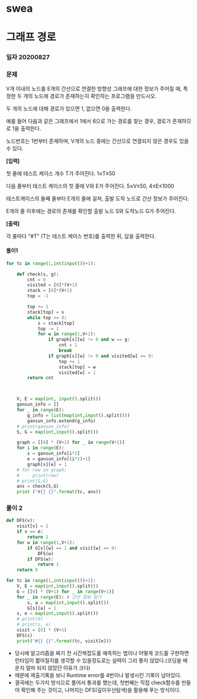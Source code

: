 # swea

# 그래프 경로

### 일자 20200827

### 문제

V개 이내의 노드를 E개의 간선으로 연결한 방향성 그래프에 대한 정보가 주어질 때, 특정한 두 개의 노드에 경로가 존재하는지 확인하는 프로그램을 만드시오.

두 개의 노드에 대해 경로가 있으면 1, 없으면 0을 출력한다.


예를 들어 다음과 같은 그래프에서 1에서 6으로 가는 경로를 찾는 경우, 경로가 존재하므로 1을 출력한다.





노드번호는 1번부터 존재하며, V개의 노드 중에는 간선으로 연결되지 않은 경우도 있을 수 있다.

 


**[입력]**

첫 줄에 테스트 케이스 개수 T가 주어진다. 1≤T≤50


다음 줄부터 테스트 케이스의 첫 줄에 V와 E가 주어진다. 5≤V≤50, 4≤E≤1000


테스트케이스의 둘째 줄부터 E개의 줄에 걸쳐, 출발 도착 노드로 간선 정보가 주어진다.


E개의 줄 이후에는 경로의 존재를 확인할 출발 노드 S와 도착노드 G가 주어진다.

 

**[출력]**


각 줄마다 "#T" (T는 테스트 케이스 번호)를 출력한 뒤, 답을 출력한다.



#### 풀이1

```python
for tc in range(1,int(input())+1):

    def check(s, g):
        cnt = 0
        visited = [0]*(V+1)
        stack = [0]*(V+1)
        top = -1

        top += 1
        stack[top] = s
        while top >= 0:
            s = stack[top]
            top -= 1
            for w in range(1,V+1):
                if graph[s][w] != 0 and w == g:
                    cnt = 1
                    break
                if graph[s][w] != 0 and visited[w] == 0:
                    top += 1
                    stack[top] = w
                    visited[w] = 1
        return cnt



    V, E = map(int, input().split())
    gansun_info = []
    for _ in range(E):
        g_info = list(map(int,input().split()))
        gansun_info.extend(g_info)
    # print(gansun_info)
    S, G = map(int,input().split())

    graph = [[0] * (V+1) for _ in range(V+1)]
    for i in range(E):
        s = gansun_info[i*2]
        e = gansun_info[(i*2)+1]
        graph[s][e] = 1
    # for row in graph:
    #     print(row)
    # print(S,G)
    ans = check(S,G)
    print ("#{} {}".format(tc, ans))
```



### 풀이 2

```python
def DFS(v):
    visit[v] = 1
    if v == e:
        return 1
    for w in range(1,V+1):
        if G[v][w] == 1 and visit[w] == 0:
            DFS(w)
        if DFS(w):
            return 1
    return 0

for tc in range(1,int(input())+1):
    V, E = map(int,input().split())
    G = [[0] * (V+1) for _ in range(V+1)]
    for _ in range(E): # 간선 정보 읽기
        s, a = map(int,input().split())
        G[s][a] = 1
    s, e = map(int,input().split())
    # print(G)
    # print(s, e)
    visit = [0] * (V+1)
    DFS(s)
    print("#{} {}".format(tc, visit[e]))
```

- 당시에 알고리즘을 짜기 전 시간복잡도를 예측하는 법이나 어떻게 코드를 구현하면 런타임이 짧아질지를 생각할 수 있을정도로는 실력이 그리 좋지 않았다.(코딩을 배운지 얼마 되지 않았던 이유가 크다)
- 때문에 제출기록을 보니 Runtime error를 4번이나 발생시킨 기록이 남아있다.
- 결국에는 두가지 방식으로 풀어서 통과를 했는데, 첫번째는 직접 check함수를 만들어 확인해 주는 것이고, 나머지는 DFS(깊이우선탐색)을 활용해 푸는 방식이다.




